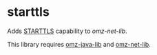 # starttls

Adds [STARTTLS](https://en.wikipedia.org/wiki/STARTTLS) capability to *omz-net-lib*.

This library requires [omz-java-lib](https://git.omegazero.org/omz-infrastructure/omz-java-lib) and [omz-net-lib](https://git.omegazero.org/omz-infrastructure/omz-net-lib).
